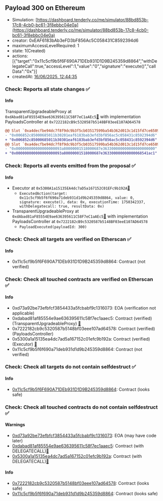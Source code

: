 ## Payload 300 on Ethereum

- Simulation: [https://dashboard.tenderly.co/me/simulator/88bd853b-17c8-4cb0-bc61-3f8ebbc04e0a](https://dashboard.tenderly.co/me/simulator/88bd853b-17c8-4cb0-bc61-3f8ebbc04e0a)
- creator: 0xEAF6183bAb3eFD3bF856Ac5C058431C8592394d6
- maximumAccessLevelRequired: 1
- state: 1(Created)
- actions: [{"target":"0x11c5cf9b5f6F690A71DEb931D1D9B245359d8864","withDelegateCall":true,"accessLevel":1,"value":"0","signature":"execute()","callData":"0x"}]
- createdAt: [16/06/2025, 12:44:35](https://etherscan.io/tx/0x95f5d69bcd5becf79d5712231c4a11042238330454f93fc09d784db0f3bcb1b1)

### Check: Reports all state changes :white_check_mark:

#### Info


TransparentUpgradeableProxy at `0xdAbad81aF85554E9ae636395611C58F7eC1aAEc5`[:ghost:](https://github.com/bgd-labs/aave-address-book "GovernanceV3Ethereum.PAYLOADS_CONTROLLER") with implementation PayloadsController at `0x7222182cB9c5320587b5148BF03eeE107AD64578`
```diff
@@ Slot `0xa4decfbe94dc7f8f9dc9b3f5cb03517599ba54b362d013c1d15fd7ce6589fcee` @@
- "0x006852c85000685011b30201eaf6183bab3efd3bf856ac5c058431c8592394d6"
+ "0x006852c85000685011b30301eaf6183bab3efd3bf856ac5c058431c8592394d6"
@@ Slot `0xa4decfbe94dc7f8f9dc9b3f5cb03517599ba54b362d013c1d15fd7ce6589fcef` @@
- "0x000000000000000000093a80000001518000687e363300000000000000000000"
+ "0x000000000000000000093a80000001518000687e363300000000000068541ac1"
```


### Check: Reports all events emitted from the proposal :white_check_mark:

#### Info

- Executor at `0x5300A1a15135EA4dc7aD5a167152C01EFc9b192A`[:ghost:](https://github.com/bgd-labs/aave-address-book "AaveV2Ethereum.POOL_ADMIN, AaveV2EthereumAMM.POOL_ADMIN, AaveV3Ethereum.ACL_ADMIN, AaveV3EthereumEtherFi.ACL_ADMIN, AaveV3EthereumLido.ACL_ADMIN, GovernanceV3Ethereum.EXECUTOR_LVL_1")
  - `ExecutedAction(target: 0x11c5cf9b5f6f690a71deb931d1d9b245359d8864, value: 0, signature: execute(), data: 0x, executionTime: 1750342337, withDelegatecall: true, resultData: 0x)`
- TransparentUpgradeableProxy at `0xdAbad81aF85554E9ae636395611C58F7eC1aAEc5`[:ghost:](https://github.com/bgd-labs/aave-address-book "GovernanceV3Ethereum.PAYLOADS_CONTROLLER") with implementation PayloadsController at `0x7222182cB9c5320587b5148BF03eeE107AD64578`
  - `PayloadExecuted(payloadId: 300)`

### Check: Check all targets are verified on Etherscan :white_check_mark:

#### Info

- 0x11c5cf9b5f6F690A71DEb931D1D9B245359d8864: Contract (not verified) 

### Check: Check all touched contracts are verified on Etherscan :white_check_mark:

#### Info

- 0xd73a92be73efbfcf3854433a5fcbabf9c1316073: EOA (verification not applicable)
- 0xdabad81af85554e9ae636395611c58f7ec1aaec5: Contract (verified) (TransparentUpgradeableProxy) [:ghost:](https://github.com/bgd-labs/aave-address-book "GovernanceV3Ethereum.PAYLOADS_CONTROLLER")
- 0x7222182cb9c5320587b5148bf03eee107ad64578: Contract (verified) (PayloadsController) 
- 0x5300a1a15135ea4dc7ad5a167152c01efc9b192a: Contract (verified) (Executor) [:ghost:](https://github.com/bgd-labs/aave-address-book "AaveV2Ethereum.POOL_ADMIN, AaveV2EthereumAMM.POOL_ADMIN, AaveV3Ethereum.ACL_ADMIN, AaveV3EthereumEtherFi.ACL_ADMIN, AaveV3EthereumLido.ACL_ADMIN, GovernanceV3Ethereum.EXECUTOR_LVL_1")
- 0x11c5cf9b5f6f690a71deb931d1d9b245359d8864: Contract (not verified) 

### Check: Check all targets do not contain selfdestruct :white_check_mark:

#### Info

- [0x11c5cf9b5f6F690A71DEb931D1D9B245359d8864](https://etherscan.io/address/0x11c5cf9b5f6F690A71DEb931D1D9B245359d8864): Contract (looks safe)

### Check: Check all touched contracts do not contain selfdestruct :white_check_mark:

#### Warnings

- [0xd73a92be73efbfcf3854433a5fcbabf9c1316073](https://etherscan.io/address/0xd73a92be73efbfcf3854433a5fcbabf9c1316073): EOA (may have code later)
- [0xdabad81af85554e9ae636395611c58f7ec1aaec5](https://etherscan.io/address/0xdabad81af85554e9ae636395611c58f7ec1aaec5): Contract (with DELEGATECALL)[:ghost:](https://github.com/bgd-labs/aave-address-book "GovernanceV3Ethereum.PAYLOADS_CONTROLLER")
- [0x5300a1a15135ea4dc7ad5a167152c01efc9b192a](https://etherscan.io/address/0x5300a1a15135ea4dc7ad5a167152c01efc9b192a): Contract (with DELEGATECALL)[:ghost:](https://github.com/bgd-labs/aave-address-book "AaveV2Ethereum.POOL_ADMIN, AaveV2EthereumAMM.POOL_ADMIN, AaveV3Ethereum.ACL_ADMIN, AaveV3EthereumEtherFi.ACL_ADMIN, AaveV3EthereumLido.ACL_ADMIN, GovernanceV3Ethereum.EXECUTOR_LVL_1")

#### Info

- [0x7222182cb9c5320587b5148bf03eee107ad64578](https://etherscan.io/address/0x7222182cb9c5320587b5148bf03eee107ad64578): Contract (looks safe)
- [0x11c5cf9b5f6f690a71deb931d1d9b245359d8864](https://etherscan.io/address/0x11c5cf9b5f6f690a71deb931d1d9b245359d8864): Contract (looks safe)


